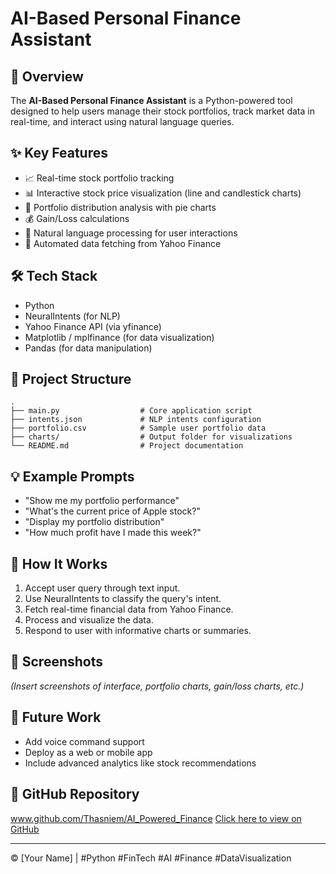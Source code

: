 
# AI-Based Personal Finance Assistant

## 🚀 Overview
The **AI-Based Personal Finance Assistant** is a Python-powered tool designed to help users manage their stock portfolios, track market data in real-time, and interact using natural language queries.

## ✨ Key Features
- 📈 Real-time stock portfolio tracking
- 📊 Interactive stock price visualization (line and candlestick charts)
- 🥧 Portfolio distribution analysis with pie charts
- 💰 Gain/Loss calculations
- 🤖 Natural language processing for user interactions
- 🔄 Automated data fetching from Yahoo Finance

## 🛠️ Tech Stack
- Python
- NeuralIntents (for NLP)
- Yahoo Finance API (via yfinance)
- Matplotlib / mplfinance (for data visualization)
- Pandas (for data manipulation)

## 📂 Project Structure
```
.
├── main.py                  # Core application script
├── intents.json             # NLP intents configuration
├── portfolio.csv            # Sample user portfolio data
├── charts/                  # Output folder for visualizations
└── README.md                # Project documentation
```

## 💡 Example Prompts
- "Show me my portfolio performance"
- "What's the current price of Apple stock?"
- "Display my portfolio distribution"
- "How much profit have I made this week?"

## 🧠 How It Works
1. Accept user query through text input.
2. Use NeuralIntents to classify the query's intent.
3. Fetch real-time financial data from Yahoo Finance.
4. Process and visualize the data.
5. Respond to user with informative charts or summaries.

## 📸 Screenshots
*(Insert screenshots of interface, portfolio charts, gain/loss charts, etc.)*

## 📌 Future Work
- Add voice command support
- Deploy as a web or mobile app
- Include advanced analytics like stock recommendations

## 🔗 GitHub Repository
www.github.com/Thasniem/AI_Powered_Finance
[Click here to view on GitHub](https://lnkd.in/dvrKsair)

---

© [Your Name] | #Python #FinTech #AI #Finance #DataVisualization
